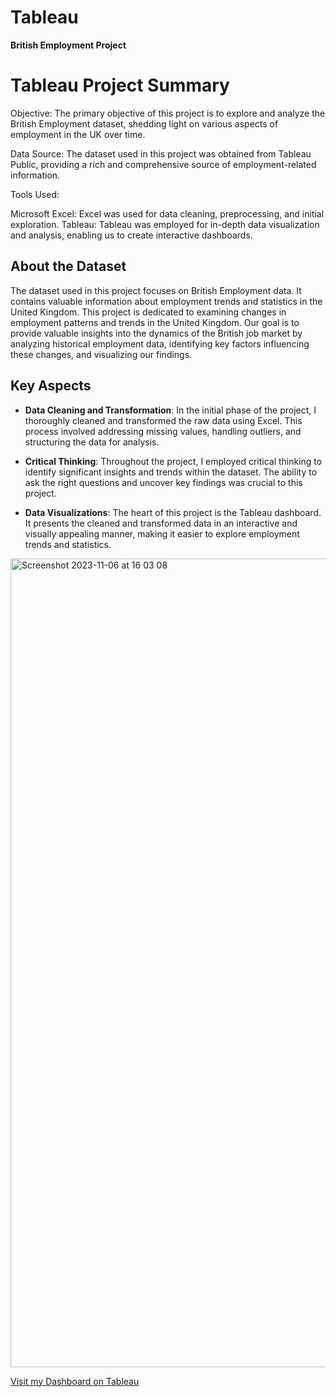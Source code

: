 # Tableau
**British Employment Project**

# Tableau Project Summary

Objective: The primary objective of this project is to explore and analyze the British Employment dataset, shedding light on various aspects of employment in the UK over time.

Data Source: The dataset used in this project was obtained from Tableau Public, providing a rich and comprehensive source of employment-related information.

Tools Used:

Microsoft Excel: Excel was used for data cleaning, preprocessing, and initial exploration.
Tableau: Tableau was employed for in-depth data visualization and analysis, enabling us to create interactive dashboards.

## About the Dataset

The dataset used in this project focuses on British Employment data. It contains valuable information about employment trends and statistics in the United Kingdom. This project is dedicated to examining changes in employment patterns and trends in the United Kingdom. Our goal is to provide valuable insights into the dynamics of the British job market by analyzing historical employment data, identifying key factors influencing these changes, and visualizing our findings.
## Key Aspects

- **Data Cleaning and Transformation**: In the initial phase of the project, I thoroughly cleaned and transformed the raw data using Excel. This process involved addressing missing values, handling outliers, and structuring the data for analysis.

- **Critical Thinking**: Throughout the project, I employed critical thinking to identify significant insights and trends within the dataset. The ability to ask the right questions and uncover key findings was crucial to this project.

- **Data Visualizations**: The heart of this project is the Tableau dashboard. It presents the cleaned and transformed data in an interactive and visually appealing manner, making it easier to explore employment trends and statistics.

<img width="1294" alt="Screenshot 2023-11-06 at 16 03 08" src="https://github.com/PaulIsmael/Tableau/assets/150025834/445cb525-35b7-4a37-98bc-5f51ff39f7d8">


[Visit my Dashboard on Tableau](https://public.tableau.com/app/profile/paul.ismael/viz/BritishEmploymentDashboard/Dashboard1)
